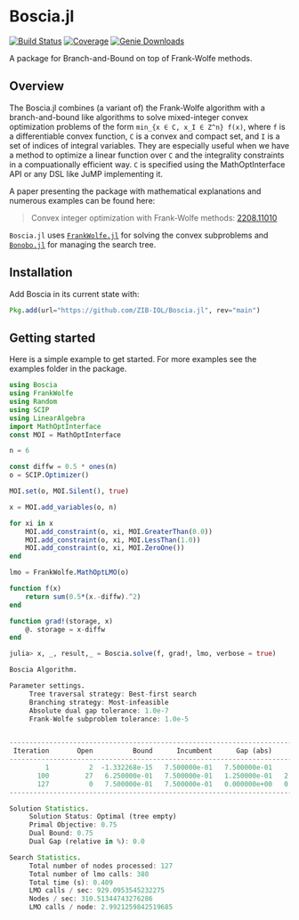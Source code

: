 # Boscia.jl

[![Build Status](https://github.com/ZIB-IOL/Boscia.jl/workflows/CI/badge.svg)](https://github.com/ZIB-IOL/Boscia.jl/actions)
[![Coverage](https://codecov.io/gh/ZIB-IOL/Boscia.jl/branch/master/graph/badge.svg)](https://codecov.io/gh/ZIB-IOL/Boscia.jl)
[![Genie Downloads](https://shields.io/endpoint?url=https://pkgs.genieframework.com/api/v1/badge/Boscia)](https://pkgs.genieframework.com?packages=Boscia)

A package for Branch-and-Bound on top of Frank-Wolfe methods.

## Overview

The Boscia.jl combines (a variant of) the Frank-Wolfe algorithm with a branch-and-bound like algorithms to solve mixed-integer convex optimization problems of the form `min_{x ∈ C, x_I ∈ Z^n} f(x)`, where `f` is a differentiable convex function, `C` is a convex and compact set, and `I` is a set of indices of integral variables.
They are especially useful when we have a method to optimize a linear function over `C` and the integrality constraints in a compuationally efficient way.
`C` is specified using the MathOptInterface API or any DSL like JuMP implementing it.

A paper presenting the package with mathematical explanations and numerous examples can be found here:

> Convex integer optimization with Frank-Wolfe methods: [2208.11010](https://arxiv.org/abs/2208.11010)

`Boscia.jl` uses [`FrankWolfe.jl`](https://github.com/ZIB-IOL/FrankWolfe.jl) for solving the convex subproblems and [`Bonobo.jl`](https://github.com/Wikunia/Bonobo.jl) for managing the search tree.

## Installation

Add Boscia in its current state with:
```julia
Pkg.add(url="https://github.com/ZIB-IOL/Boscia.jl", rev="main")
```

## Getting started

Here is a simple example to get started. For more examples see the examples folder in the package.

```julia
using Boscia
using FrankWolfe
using Random
using SCIP
using LinearAlgebra
import MathOptInterface
const MOI = MathOptInterface

n = 6

const diffw = 0.5 * ones(n)
o = SCIP.Optimizer()

MOI.set(o, MOI.Silent(), true)

x = MOI.add_variables(o, n)

for xi in x
    MOI.add_constraint(o, xi, MOI.GreaterThan(0.0))
    MOI.add_constraint(o, xi, MOI.LessThan(1.0))
    MOI.add_constraint(o, xi, MOI.ZeroOne())
end

lmo = FrankWolfe.MathOptLMO(o)

function f(x)
    return sum(0.5*(x.-diffw).^2)
end

function grad!(storage, x)
    @. storage = x-diffw
end

julia> x, _, result,_ = Boscia.solve(f, grad!, lmo, verbose = true)

Boscia Algorithm.

Parameter settings.
	 Tree traversal strategy: Best-first search
	 Branching strategy: Most-infeasible
	 Absolute dual gap tolerance: 1.0e-7
	 Frank-Wolfe subproblem tolerance: 1.0e-5


-----------------------------------------------------------------------------------------------------------------------------------------------------------------------------------------------
 Iteration       Open          Bound      Incumbent      Gap (abs)      Gap (rel)       Time (s)      Nodes/sec        FW (ms)       LMO (ms)  LMO (calls c)   FW (Its) #ActiveSet  Discarded
-----------------------------------------------------------------------------------------------------------------------------------------------------------------------------------------------
         1          2  -1.332268e-15   7.500000e-01   7.500000e-01            Inf   2.890000e-01   1.038062e+01            158              1              4          3          1          0
       100         27   6.250000e-01   7.500000e-01   1.250000e-01   2.000000e+01   3.830000e-01   3.315927e+02              1              0            326          1          1          0
       127          0   7.500000e-01   7.500000e-01   0.000000e+00   0.000000e+00   4.090000e-01   3.105134e+02              1              0            380          1          1          0
-----------------------------------------------------------------------------------------------------------------------------------------------------------------------------------------------

Solution Statistics.
	 Solution Status: Optimal (tree empty)
	 Primal Objective: 0.75
	 Dual Bound: 0.75
	 Dual Gap (relative in %): 0.0

Search Statistics.
	 Total number of nodes processed: 127
	 Total number of lmo calls: 380
	 Total time (s): 0.409
	 LMO calls / sec: 929.0953545232275
	 Nodes / sec: 310.51344743276286
	 LMO calls / node: 2.9921259842519685
```
